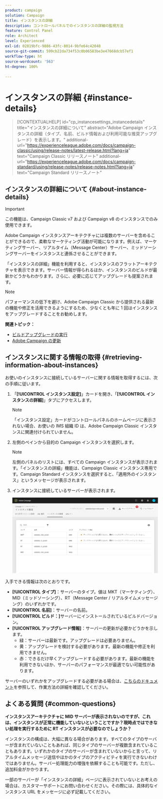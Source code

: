```yaml
---
product: campaign
solution: Campaign
title: インスタンスの詳細
description: コントロールパネルでのインスタンスの詳細の監視方法
feature: Control Panel
role: Architect
level: Experienced
exl-id: 02819bfc-9886-43fc-8014-9bfe64c42048
source-git-commit: 599cb22da734f53c0b06583be3e47668dcb57ef1
workflow-type: ht
source-wordcount: '563'
ht-degree: 100%

---
```


# インスタンスの詳細 {#instance-details}

>[!CONTEXTUALHELP]
>id="cp_instancesettings_instancedetails"
>title="インスタンスの詳細について"
>abstract="Adobe Campaign インスタンスの詳細（タイプ、名前、ビルド情報および利用可能な推奨アップグレード）を表示します。"
>additional-url="https://experienceleague.adobe.com/docs/campaign-classic/using/release-notes/latest-release.html?lang=ja" text="Campaign Classic リリースノート"
>additional-url="https://experienceleague.adobe.com/docs/campaign-standard/using/release-notes/release-notes.html?lang=ja" text="Campaign Standard リリースノート"

## インスタンスの詳細について {#about-instance-details}

>[!IMPORTANT]
>
>この機能は、Campaign Classic v7 および Campaign v8 のインスタンスでのみ使用できます。

Adobe Campaign インスタンスアーキテクチャには複数のサーバーを含めることができるので、柔軟なマーケティング活動が可能になります。例えば、マーケティングサーバー、リアルタイム（Message Center）サーバー、ミッドソーシングサーバーをインスタンスと連係させることができます。

「インスタンスの詳細」機能を利用すると、インスタンスのフラットアーキテクチャを表示できます。サーバー情報が得られるほか、インスタンスのビルドが最新かどうかもわかります。さらに、必要に応じてアップグレードも提案されます。

>[!NOTE]
>
>パフォーマンスの低下を避け、Adobe Campaign Classic から提供される最新の機能や修正を活用できるようにするため、少なくとも年に 1 回はインスタンスをアップグレードすることをお勧めします。

**関連トピック：**

* [ビルドアップグレードの実行](https://docs.campaign.adobe.com/doc/AC/getting_started/JA/buildUpgrade.html)
* [Adobe Campaign の更新](https://docs.campaign.adobe.com/doc/AC/en/PRO_Updating_Adobe_Campaign_Introduction.html)

## インスタンスに関する情報の取得 {#retrieving-information-about-instances}

お使いのインスタンスに接続しているサーバーに関する情報を取得するには、次の手順に従います。

1. 「**[!UICONTROL インスタンス設定]**」カードを開き、「**[!UICONTROL インスタンスの詳細]**」タブにアクセスします。

   >[!NOTE]
   >
   >「インスタンス設定」カードがコントロールパネルのホームページに表示されない場合、お使いの IMS 組織 ID は、Adobe Campaign Classic インスタンスに関連付けられていません。

1. 左側のペインから目的の Campaign インスタンスを選択します。

   >[!NOTE]
   >
   >左側のパネルのリストには、すべての Campaign インスタンスが表示されます。「インスタンスの詳細」機能は、Campaign Classic インスタンス専用です。Campaign Standard インスタンスを選択すると、「適用外のインスタンス」というメッセージが表示されます。

1. インスタンスに接続しているサーバーが表示されます。

   ![](assets/instance_details.png)

入手できる情報は次のとおりです。

* **[!UICONTROL タイプ]**：サーバーのタイプ。値は MKT（マーケティング）、MID（ミッドソーシング）、RT（Message Center / リアルタイムメッセージング）のいずれかです。
* **[!UICONTROL 名前]**：サーバーの名前。
* **[!UICONTROL ビルド：]**&#x200B;サーバーにインストールされているビルドバージョン。
* **[!UICONTROL アップグレード情報]**：サーバーの更新が必要かどうかを示します。
   * 緑：サーバーは最新です。アップグレードは必要ありません。
   * 黄：アップグレードを検討する必要があります。最新の機能や修正を利用できません。
   * 赤：できるだけ早くアップグレードする必要があります。最新の機能を利用できないほか、サーバーのパフォーマンスが最適でない可能性があります。

サーバーのいずれかをアップグレードする必要がある場合は、[こちらのドキュメント](https://docs.campaign.adobe.com/doc/AC/getting_started/JA/buildUpgrade.html)を参照して、作業方法の詳細を確認してください。

## よくある質問 {#common-questions}

**インスタンスアーキテクチャに MID サーバーが表示されないのですが、これは、インスタンスが正常に機能していないということですか？現時点ではできない処理を実行するために RT インスタンスが必要なのでしょうか？**

インスタンスの構成は、大幅に異なる場合があります。すべてのタイプのサーバーが含まれていないこともあれば、同じタイプのサーバーが複数含まれていることもあります。いずれかのタイプのサーバーが含まれていないからと言って、リアルタイムメッセージ送信やほかのタイプのアクティビティを実行できないわけではありません。サーバー処理能力の増強を依頼することも可能です。ただし、追加料金がかかります。

一部のサーバーが「インスタンスの詳細」ページに表示されていないとお考えの場合は、カスタマーサポートにお問い合わせください。その際には、具体的なインスタンス URL をメッセージに必ず記載してください。
